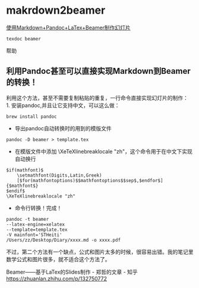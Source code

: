 # makrdown2beamer



 [使用Markdown+Pandoc+LaTex+Beamer制作幻灯片](https://www.cnblogs.com/aquastone/p/markdown_slide.html)



```
texdoc beamer
```

帮助

## 利用Pandoc甚至可以直接实现Markdown到Beamer的转换！

利用这个方法，甚至不需要复制粘贴的重复，一行命令直接实现幻灯片的制作：  
1\. 安装pandoc,并且让它支持中文，可以这么做：

```text
brew install pandoc
```

-   导出pandoc自动转换时的用到的模版文件

```text
pandoc -D beamer > template.tex
```

-   在模版文件中添加 \\XeTeXlinebreaklocale "zh"，这个命令用于在中文下实现自动换行

```text
$if(mathfont)$     
    \setmathfont(Digits,Latin,Greek)
    [$for(mathfontoptions)$$mathfontoptions$$sep$,$endfor$]{$mathfont$} 
$endif$  
\XeTeXlinebreaklocale "zh"
```

-   命令行转换！完成！

```text
pandoc -t beamer 
--latex-engine=xelatex 
--template=template.tex 
-V mainfont='STHeiti'  
/Users/zz/Desktop/Diary/xxxx.md -o xxxx.pdf 
```

不过，第二个方法有一个缺点，公式和图片太多的时候，很容易出错。我的笔记里数学公式和图片很多，就不适合这个方法了。


Beamer——基于LaTex的Slides制作 - 郑哲的文章 - 知乎
https://zhuanlan.zhihu.com/p/132750772























